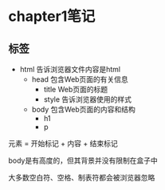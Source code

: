 # chapter1笔记

## 标签

- html 告诉浏览器文件内容是html
  - head 包含Web页面的有关信息
    - title Web页面的标题
    - style 告诉浏览器使用的样式
  - body 包含Web页面的内容和结构
    - h1
    - p

元素 = 开始标记 + 内容 + 结束标记

body是有高度的，但其背景并没有限制在盒子中

大多数空白符、空格、制表符都会被浏览器忽略
